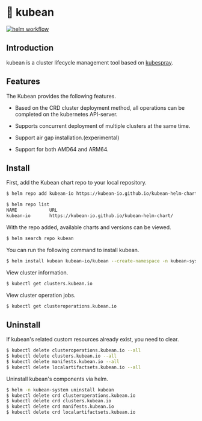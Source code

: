 # :seedling: kubean

[![helm workflow](https://github.com/kubean-io/kubean-helm-chart/actions/workflows/helm-release.yaml/badge.svg)](https://github.com/kubean-io/kubean-helm-chart/actions/workflows/helm-release.yaml)

## Introduction

kubean is a cluster lifecycle management tool based on [kubespray](https://github.com/kubernetes-sigs/kubespray).

## Features

The Kubean provides the following features.

* Based on the CRD cluster deployment method, all operations can be completed on the kubernetes API-server.

* Supports concurrent deployment of multiple clusters at the same time.

* Support air gap installation.(experimental)

* Support for both AMD64 and ARM64.

## Install

First, add the Kubean chart repo to your local repository.
``` bash 
$ helm repo add kubean-io https://kubean-io.github.io/kubean-helm-chart/

$ helm repo list
NAME          	URL
kubean-io     	https://kubean-io.github.io/kubean-helm-chart/
```

With the repo added, available charts and versions can be viewed.
``` bash
$ helm search repo kubean
```

You can run the following command to install kubean.
``` bash
$ helm install kubean kubean-io/kubean --create-namespace -n kubean-system
```

View cluster information.
``` bash
$ kubectl get clusters.kubean.io
```

View cluster operation jobs.
``` bash
$ kubectl get clusteroperations.kubean.io
```

## Uninstall

If kubean's related custom resources already exist, you need to clear.
``` bash
$ kubectl delete clusteroperations.kubean.io --all
$ kubectl delete clusters.kubean.io --all
$ kubectl delete manifests.kubean.io --all
$ kubectl delete localartifactsets.kubean.io --all
```

Uninstall kubean's components via helm.
``` bash
$ helm -n kubean-system uninstall kubean
$ kubectl delete crd clusteroperations.kubean.io
$ kubectl delete crd clusters.kubean.io
$ kubectl delete crd manifests.kubean.io
$ kubectl delete crd localartifactsets.kubean.io
```
